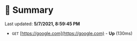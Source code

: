 # 📖 Summary
Last updated: **5/7/2021, 8:59:45 PM**

- `GET` [https://google.com](https://google.com) - **Up** (130ms)
